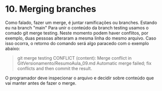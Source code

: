 # 10. Merging branches
Como falado, fazer um merge, é juntar ramificações ou branches.
Estando eu na branch "main"
Para unir o conteúdo da branch testing usamos o comado git merge testing.
Neste momento podem haver conflitos, por exemplo, duas pessoas alteraram a mesma linha do mesmo arquivo.
Caso isso ocorra, o retorno do comando será algo paracedo com o exemplo abaixo:
> git merge testing
CONFLICT (content): Merge conflict in GitVersionamento/ResumoAula_09.md
Automatic merge failed; fix conflicts and then commit the result.

O programador deve inspecionar o arquivo e decidir sobre conteúdo que vai manter antes de fazer o merge.